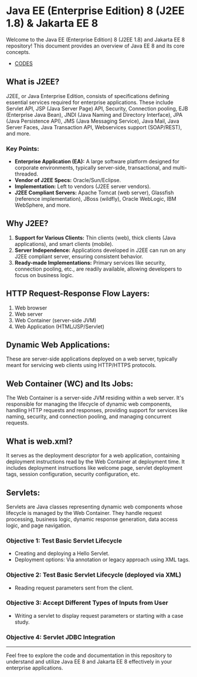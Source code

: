 # Java EE (Enterprise Edition) 8 (J2EE 1.8) & Jakarta EE 8

Welcome to the Java EE (Enterprise Edition) 8 (J2EE 1.8) and Jakarta EE 8 repository! This document provides an overview of Java EE 8 and its core concepts.
- [CODES](Day1Codes.md)
## What is J2EE?

J2EE, or Java Enterprise Edition, consists of specifications defining essential services required for enterprise applications. These include Servlet API, JSP (Java Server Page) API, Security, Connection pooling, EJB (Enterprise Java Bean), JNDI (Java Naming and Directory Interface), JPA (Java Persistence API), JMS (Java Messaging Service), Java Mail, Java Server Faces, Java Transaction API, Webservices support (SOAP/REST), and more.

### Key Points:
- **Enterprise Application (EA):** A large software platform designed for corporate environments, typically server-side, transactional, and multi-threaded.
- **Vendor of J2EE Specs:** Oracle/Sun/Eclipse.
- **Implementation:** Left to vendors (J2EE server vendors).
- **J2EE Compliant Servers:** Apache Tomcat (web server), Glassfish (reference implementation), JBoss (wildfly), Oracle WebLogic, IBM WebSphere, and more.

## Why J2EE?

1. **Support for Various Clients:** Thin clients (web), thick clients (Java applications), and smart clients (mobile).
2. **Server Independence:** Applications developed in J2EE can run on any J2EE compliant server, ensuring consistent behavior.
3. **Ready-made Implementations:** Primary services like security, connection pooling, etc., are readily available, allowing developers to focus on business logic.

## HTTP Request-Response Flow Layers:

1. Web browser
2. Web server
3. Web Container (server-side JVM)
4. Web Application (HTML/JSP/Servlet)

## Dynamic Web Applications:

These are server-side applications deployed on a web server, typically meant for servicing web clients using HTTP/HTTPS protocols.

## Web Container (WC) and Its Jobs:

The Web Container is a server-side JVM residing within a web server. It's responsible for managing the lifecycle of dynamic web components, handling HTTP requests and responses, providing support for services like naming, security, and connection pooling, and managing concurrent requests.

## What is web.xml?

It serves as the deployment descriptor for a web application, containing deployment instructions read by the Web Container at deployment time. It includes deployment instructions like welcome page, servlet deployment tags, session configuration, security configuration, etc.

## Servlets:

Servlets are Java classes representing dynamic web components whose lifecycle is managed by the Web Container. They handle request processing, business logic, dynamic response generation, data access logic, and page navigation.

### Objective 1: Test Basic Servlet Lifecycle
- Creating and deploying a Hello Servlet.
- Deployment options: Via annotation or legacy approach using XML tags.

### Objective 2: Test Basic Servlet Lifecycle (deployed via XML)
- Reading request parameters sent from the client.

### Objective 3: Accept Different Types of Inputs from User
- Writing a servlet to display request parameters or starting with a case study.

### Objective 4: Servlet JDBC Integration

---

Feel free to explore the code and documentation in this repository to understand and utilize Java EE 8 and Jakarta EE 8 effectively in your enterprise applications.
